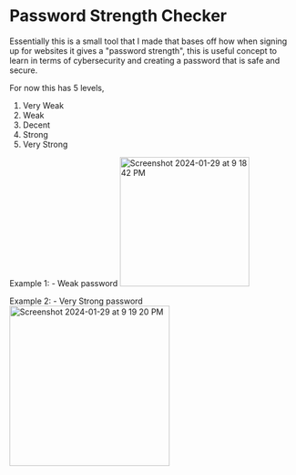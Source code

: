 # Password Strength Checker
Essentially this is a small tool that I made that bases off how when signing up for websites it gives a "password strength", this is useful concept to learn in terms of cybersecurity and creating a password that is safe and secure. 

For now this has 5 levels,
1. Very Weak
2. Weak
3. Decent
4. Strong
5. Very Strong

Example 1: - Weak password
<img width="227" alt="Screenshot 2024-01-29 at 9 18 42 PM" src="https://github.com/arthurhsu17/Password-Checker/assets/71420919/5393536f-003a-494c-a27d-7c7334bf424d">

Example 2: - Very Strong password
<img width="281" alt="Screenshot 2024-01-29 at 9 19 20 PM" src="https://github.com/arthurhsu17/Password-Checker/assets/71420919/95c18473-8fc7-4d07-9203-233d1362967f">

